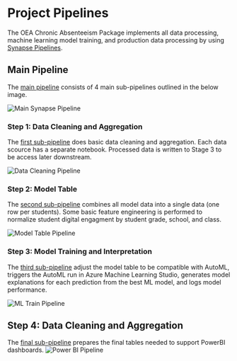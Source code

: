 # Project Pipelines

The OEA Chronic Absenteeism Package implements all data processing, machine learning model training, and production data processing by using [Synapse Pipelines](https://docs.microsoft.com/en-us/azure/data-factory/concepts-pipelines-activities?toc=%2Fazure%2Fsynapse-analytics%2Ftoc.json&tabs=data-factory). 

## Main Pipeline

The [main pipeline](https://github.com/microsoft/OpenEduAnalytics/blob/main/packages/package_catalog/Chronic_Absenteeism/pipelines/ml_main_pipeline_support_VSTS.zip) consists of 4 main sub-pipelines outlined in the below image. 

![Main Synapse Pipeline](https://github.com/microsoft/OpenEduAnalytics/blob/main/packages/package_catalog/Chronic_Absenteeism/docs/images/mlPipeline.png "Main Pipeline")

### Step 1: Data Cleaning and Aggregation
 
The [first sub-pipeline](https://github.com/microsoft/OpenEduAnalytics/blob/main/packages/package_catalog/Chronic_Absenteeism/pipelines/p1_data_clean_aggr_support_VSTS.zip) does basic data cleaning and aggregation. Each data scource has a separate notebook. Processed data is written to Stage 3 to be access later downstream.

![Data Cleaning Pipeline](https://github.com/microsoft/OpenEduAnalytics/blob/main/packages/package_catalog/Chronic_Absenteeism/docs/images/p1.png "Data Cleaning Pipeline")

### Step 2: Model Table
 
The [second sub-pipeline](https://github.com/microsoft/OpenEduAnalytics/blob/main/packages/package_catalog/Chronic_Absenteeism/pipelines/p2_join_model_table_support_VSTS.zip) combines all model data into a single data (one row per students). Some basic feature engineering is performed to normalize student digital engagment by student grade, school, and class.

![Model Table Pipeline](https://github.com/microsoft/OpenEduAnalytics/blob/main/packages/package_catalog/Chronic_Absenteeism/docs/images/p2.png "Model Table Pipeline")

### Step 3: Model Training and Interpretation
 
The [third sub-pipeline](https://github.com/microsoft/OpenEduAnalytics/blob/main/packages/package_catalog/Chronic_Absenteeism/pipelines/p3_feature_eng_automl_support_VSTS.zip) adjust the model table to be compatible with AutoML, triggers the AutoML run in Azure Machine Learning Studio, generates model explanations for each prediction from the best ML model, and logs model performance.

![ML Train Pipeline](https://github.com/microsoft/OpenEduAnalytics/blob/main/packages/package_catalog/Chronic_Absenteeism/docs/images/p3.png "ML Train Pipeline")

## Step 4: Data Cleaning and Aggregation
 
The [final sub-pipeline](https://github.com/microsoft/OpenEduAnalytics/blob/main/packages/package_catalog/Chronic_Absenteeism/pipelines/p4_pbi_serve_support_VSTS.zip) prepares the final tables needed to support PowerBI dashboards.
![Power BI Pipeline](https://github.com/microsoft/OpenEduAnalytics/blob/main/packages/package_catalog/Chronic_Absenteeism/docs/images/p4.png "PowerBI Pipeline")

